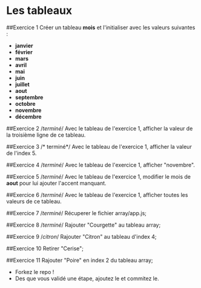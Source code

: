 
# Les tableaux

##Exercice 1
Créer un tableau **mois** et l'initialiser avec les valeurs suivantes :
- **janvier**
- **février**
- **mars**
- **avril**
- **mai**
- **juin**
- **juillet**
- **aout**
- **septembre**
- **octobre**
- **novembre**
- **décembre**

##Exercice 2 /*terminé*/
Avec le tableau de l'exercice 1, afficher la valeur de la troisième ligne de ce tableau.

##Exercice 3 /* terminé*/
Avec le tableau de l'exercice  1, afficher la valeur de l'index 5.

##Exercice 4 /*terminé*/
Avec le tableau de l'exercice  1, afficher "novembre".

##Exercice 5 /*terminé*/
Avec le tableau de l'exercice 1, modifier le mois de **aout** pour lui ajouter l'accent manquant.

##Exercice 6 /*terminé*/
Avec le tableau de l'exercice 1, afficher toutes les valeurs de ce tableau.

##Exercice 7 /*terminé*/
Récuperer le fichier array/app.js;

##Exercice 8 /*terminé*/
Rajouter "Courgette" au tableau array;

##Exercice 9 /*citron*/
Rajouter "Citron" au tableau d'index 4;

##Exercice 10
Retirer "Cerise";

##Exercice 11
Rajouter "Poire" en index 2 du tableau array;

* Forkez le repo !
* Des que vous validé une étape, ajoutez le et commitez le.
